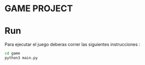 # GAME PROJECT

# Run 
Para ejecutar el juego deberas correr las siguientes instrucciones :

``` sh
cd game
python3 main.py  
```
